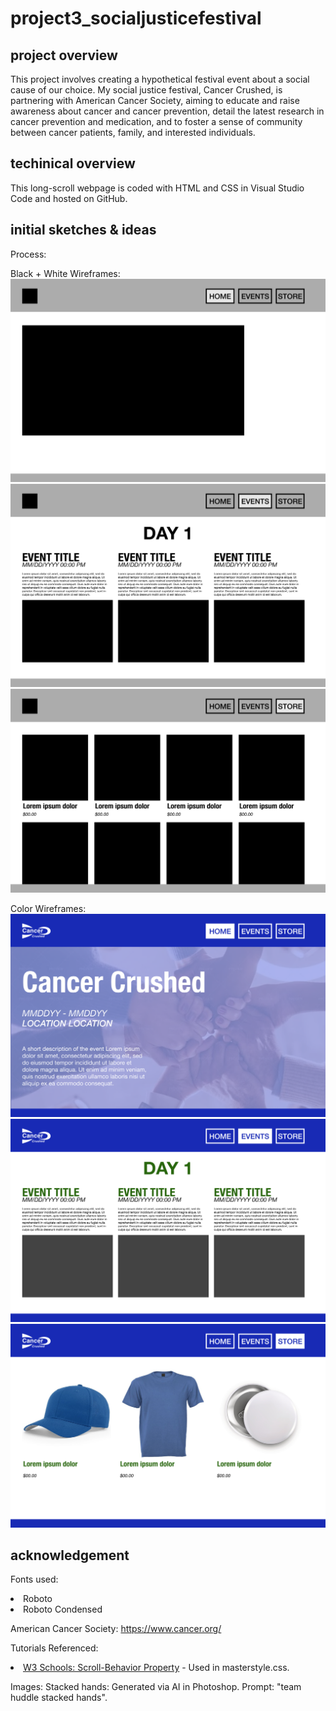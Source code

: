 # project3_socialjusticefestival

## project overview
This project involves creating a hypothetical festival event about a social cause of our choice. My social justice festival, Cancer Crushed, is partnering with American Cancer Society, aiming to educate and raise awareness about cancer and cancer prevention, detail the latest research in cancer prevention and medication, and to foster a sense of community between cancer patients, family, and interested individuals.

## techinical overview
This long-scroll webpage is coded with HTML and CSS in Visual Studio Code and hosted on GitHub. 

## initial sketches & ideas

Process:

Black + White Wireframes:
<img src="img/blackandwhite-lowfed-wireframe-home.png">
<img src="img/blackandwhite-lowfed-wireframe-schedule.png">
<img src="img/blackandwhite-lowfed-wireframe-store.png">

Color Wireframes:
<img src="img/wireframe-home.png">
<img src="img/wireframe-schedule.png">
<img src="img/store.png">

<!-- insert branding guide -->

## acknowledgement
Fonts used: 
<li>Roboto</li>
<li>Roboto Condensed</li>

American Cancer Society: https://www.cancer.org/ 

Tutorials Referenced:
<li><a href="https://www.w3schools.com/cssref/pr_scroll-behavior.php">W3 Schools: Scroll-Behavior Property</a> - Used in masterstyle.css.</li>

Images:
Stacked hands: 
Generated via AI in Photoshop. Prompt: "team huddle stacked hands". 